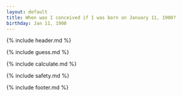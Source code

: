 ```yaml
---
layout: default
title: When was I conceived if I was born on January 11, 1900?
birthday: Jan 11, 1900
---
```


{% include header.md %}

{% include guess.md %}

{% include calculate.md %}

{% include safety.md %}

{% include footer.md %}



